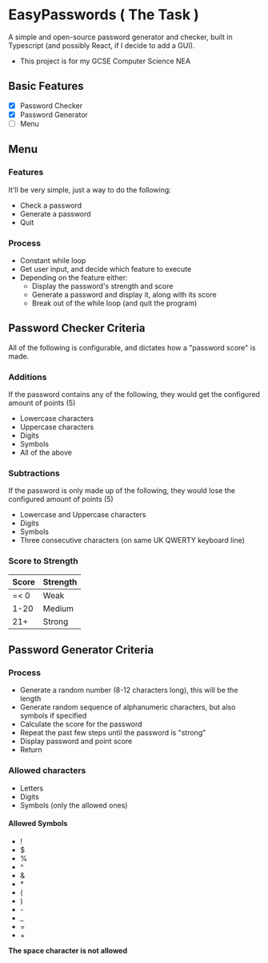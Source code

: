 # EasyPasswords ( The Task )
A simple and open-source password generator and checker, built in Typescript (and possibly React, if I decide to add a GUI).
- This project is for my GCSE Computer Science NEA

## Basic Features
- [x] Password Checker
- [x] Password Generator
- [ ] Menu

## Menu

### Features
It'll be very simple, just a way to do the following:
- Check a password
- Generate a password
- Quit

### Process
- Constant while loop
- Get user input, and decide which feature to execute
- Depending on the feature either:
    - Display the password's strength and score
    - Generate a password and display it, along with its score
    - Break out of the while loop (and quit the program)

## Password Checker Criteria
All of the following is configurable, and dictates how a "password score" is made.

### Additions
If the password contains any of the following, they would get the configured amount of points (5)
- Lowercase characters
- Uppercase characters
- Digits
- Symbols
- All of the above

### Subtractions
If the password is only made up of the following, they would lose the configured amount of points (5)
- Lowercase and Uppercase characters
- Digits
- Symbols
- Three consecutive characters (on same UK QWERTY keyboard line)

### Score to Strength
| Score | Strength |
| ----- | -------- |
| =< 0  | Weak     |
| 1-20  | Medium   |
| 21+   | Strong   |

## Password Generator Criteria

### Process
- Generate a random number (8-12 characters long), this will be the length
- Generate random sequence of alphanumeric characters, but also symbols if specified
- Calculate the score for the password
- Repeat the past few steps until the password is "strong"
- Display password and point score
- Return

### Allowed characters
- Letters
- Digits
- Symbols (only the allowed ones)

#### Allowed Symbols
- !
- $
- %
- ^
- &
- \*
- (
- )
- \-
- _
- =
- \+

**The space character is not allowed**
